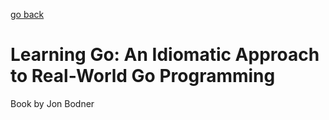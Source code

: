 [go back](https://github.com/pkardas/learning)

# Learning Go: An Idiomatic Approach to Real-World Go Programming 

Book by Jon Bodner
